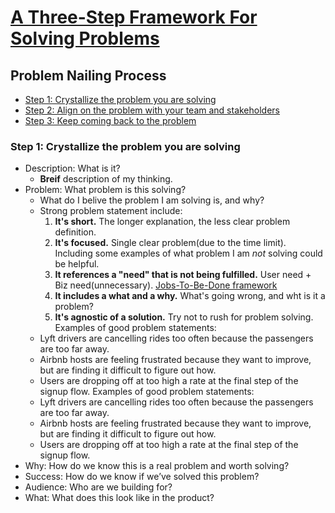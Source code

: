 # [A Three-Step Framework For Solving Problems](https://uxdesign.cc/how-to-solve-problems-6bf14222e424)
## Problem Nailing Process
* [Step 1: Crystallize the problem you are solving](#step-1:-crystallize-the-problem-you-are-solving)
* [Step 2: Align on the problem with your team and stakeholders](#step-2:-align-on-the-problem-with-your-team-and-stakeholders)
* [Step 3: Keep coming back to the problem](#step-3:-keep-coming-back-to-the-problem)

### Step 1: Crystallize the problem you are solving
* Description: What is it?
    - **Breif** description of my thinking.
* Problem: What problem is this solving?
    - What do I belive the problem I am solving is, and why?
    - Strong problem statement include:
        1. **It's short.** The longer explanation, the less clear problem definition.
        2. **It's focused.** Single clear problem(due to the time limit). Including some examples of what problem I am *not* solving could be helpful.
        3. **It references a "need" that is not being fulfilled.** User need + Biz need(unnecessary). [Jobs-To-Be-Done framework](https://jtbd.info/2-what-is-jobs-to-be-done-jtbd-796b82081cca)
        4. **It includes a what and a why.** What's going wrong, and wht is it a problem?
        5. **It's agnostic of a solution.** Try not to rush for problem solving.
    Examples of good problem statements:
    * Lyft drivers are cancelling rides too often because the passengers are too far away.
    * Airbnb hosts are feeling frustrated because they want to improve, but are finding it difficult to figure out how.
    * Users are dropping off at too high a rate at the final step of the signup flow.
    Examples of good problem statements:
    * Lyft drivers are cancelling rides too often because the passengers are too far away.
    * Airbnb hosts are feeling frustrated because they want to improve, but are finding it difficult to figure out how.
    * Users are dropping off at too high a rate at the final step of the signup flow.
* Why: How do we know this is a real problem and worth solving?
* Success: How do we know if we’ve solved this problem?
* Audience: Who are we building for?
* What: What does this look like in the product?
